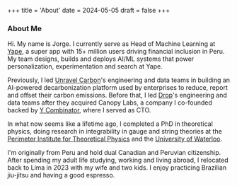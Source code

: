 +++
title = 'About'
date = 2024-05-05
draft = false
+++

### About Me

Hi. My name is Jorge. I currently serve as Head of Machine Learning at [Yape](https://www.yape.com.pe), a super app with 15+ million users driving financial inclusion in Peru. My team designs, builds and deploys AI/ML systems that power personalization, experimentation and search at Yape.

Previously, I led [Unravel Carbon](https://www.unravelcarbon.com)'s engineering and data teams in building an AI-powered decarbonization platform used by enterprises to reduce, report and offset their carbon emissions. Before that, I led [Drop](https://www.joindrop.com)'s engineering and data teams after they acquired Canopy Labs, a company I co-founded backed by [Y Combinator](https://www.ycombinator.com/), where I served as CTO. 

In what now seems like a lifetime ago, I completed a PhD in theoretical physics, doing research in integrability in gauge and string theories at the [Perimeter Institute for Theoretical Physics](https://www.pitp.ca/) and the [University of Waterloo](https://www.uwaterloo.ca/).

I'm originally from Peru and hold dual Canadian and Peruvian citizenship. After spending my adult life studying, working and living abroad, I relocated back to Lima in 2023 with my wife and two kids. I enjoy practicing Brazilian jiu-jitsu and having a good espresso.


<!-- ### Things I could help with

Below is a list of things I could be helpful with. [Get in touch](mailto:hi@jorgeescobedo.com) if you want to discuss any of them in more detail.

* Data strategy
* AI/ML strategy
* Scaling
* I have experience leading and scaling data and engineering teams at companies whose products impact millions of people. I strive to build high levels of trust within my teams, and to empower those around me to do their best work by promoting ownership, curiosity, transparency, and a strong writing culture. -->

